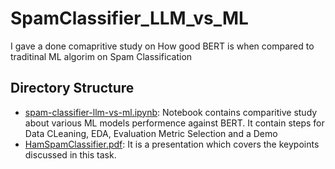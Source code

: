 # SpamClassifier_LLM_vs_ML
I gave a done comapritive study on How good BERT is when compared to traditinal ML algorim on Spam Classification

## Directory Structure
- [spam-classifier-llm-vs-ml.ipynb](./spam-classifier-llm-vs-ml.ipynb): Notebook contains comparitive study about various ML models performence against BERT. It contain steps for Data CLeaning, EDA, Evaluation Metric Selection and a Demo
- [HamSpamClassifier.pdf](./HamSpamClassifier.pdf): It is a presentation which covers the keypoints discussed in this task.

